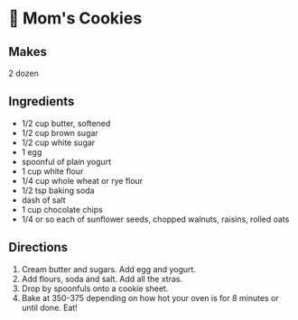 # 🍪 Mom's Cookies           

## Makes
2 dozen

## Ingredients
- 1/2 cup butter, softened
- 1/2 cup brown sugar
- 1/2 cup white sugar
- 1 egg
- spoonful of plain yogurt
- 1 cup white flour
- 1/4 cup whole wheat or rye flour
- 1/2 tsp baking soda
- dash of salt
- 1 cup chocolate chips
- 1/4 or so each of sunflower seeds, chopped walnuts, raisins, rolled oats

## Directions
1. Cream butter and sugars. Add egg and yogurt.
2. Add flours, soda and salt. Add all the xtras.  
3. Drop by spoonfuls onto a cookie sheet.  
4. Bake at 350-375 depending on how hot your oven is for 8 minutes or until done.  Eat!

